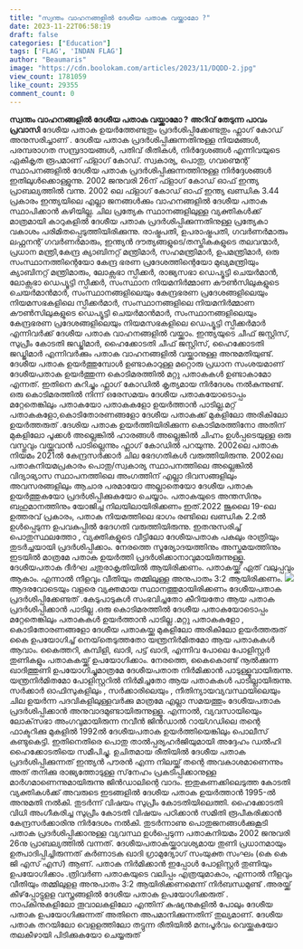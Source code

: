 ```yaml
---
title: "സ്വന്തം വാഹനങ്ങളില്‍ ദേശീയ പതാക വയ്ക്കാമോ ?"
date: 2023-11-22T06:58:19
draft: false
categories: ["Education"]
tags: ['FLAG', 'INDAN FLAG']
author: "Beaumaris"
image: "https://cdn.boolokam.com/articles/2023/11/DQDD-2.jpg"
view_count: 1781059
like_count: 29355
comment_count: 0
---
```


**സ്വന്തം വാഹനങ്ങളില്‍ ദേശീയ പതാക വയ്ക്കാമോ ?** **അറിവ് തേടുന്ന പാവം പ്രവാസി** ദേശീയ പതാക ഉയര്‍ത്തേണ്ടതും പ്രദർശിപ്പിക്കേണ്ടതും ഫ്ലാഗ് കോഡ് അനുസരിച്ചാണ് . ദേശീയ പതാക പ്രദർശിപ്പിക്കുന്നതിനുള്ള നിയമങ്ങൾ, പരമ്പരാഗത സമ്പ്രദായങ്ങൾ, പതിവ് രീതികൾ, നിർദ്ദേശങ്ങൾ എന്നിവയുടെ ഏകീകൃത രൂപമാണ് ഫ്ളാഗ് കോഡ്. സ്വകാര്യ, പൊതു, ഗവണ്മെന്റ് സ്ഥാപനങ്ങളിൽ ദേശീയ പതാക പ്രദർശിപ്പിക്കുന്നത്തിനുള്ള നിർദ്ദേശങ്ങൾ ഇതിലുൾക്കൊള്ളുന്നു. 2002 ജനുവരി 26ന് ഫ്ളാഗ് കോഡ് ഓഫ് ഇന്ത്യ പ്രാബല്യത്തിൽ വന്നു. 2002 ലെ ഫ്ളാഗ് കോഡ് ഓഫ് ഇന്ത്യ ഖണ്ഡിക 3.44 പ്രകാരം ഇന്ത്യയിലെ എല്ലാ ജനങ്ങള്‍ക്കും വാഹനങ്ങളില്‍ ദേശീയ പതാക സ്ഥാപിക്കാന്‍ കഴിയില്ല. ചില പ്രത്യേക സ്ഥാനങ്ങളിലുള്ള വ്യക്തികള്‍ക്ക് മാത്രമായി കാറുകളിൽ ദേശീയ പതാക പ്രദർശിപ്പിക്കുന്നതിനുള്ള പ്രത്യേകാ വകാശം പരിമിതപ്പെടുത്തിയിരിക്കുന്നു. രാഷ്ട്രപതി, ഉപരാഷ്ട്രപതി, ഗവർണർമാരും ലഫ്റ്റനന്റ് ഗവർണർമാരും, ഇന്ത്യൻ ദൗത്യങ്ങളുടെ/തസ്തികകളുടെ തലവന്മാർ, പ്രധാന മന്ത്രി,കേന്ദ്ര ക്യാബിനറ്റ് മന്ത്രിമാർ, സഹമന്ത്രിമാർ, ഉപമന്ത്രിമാർ, ഒരു സംസ്ഥാനത്തിന്റെയോ കേന്ദ്ര ഭരണ പ്രദേശത്തിന്റെയോ മുഖ്യമന്ത്രിയും ക്യാബിനറ്റ് മന്ത്രിമാരും, ലോക്സഭാ സ്പീക്കർ, രാജ്യസഭാ ഡെപ്യൂട്ടി ചെയർമാൻ, ലോക്സഭാ ഡെപ്യൂട്ടി സ്പീക്കർ, സംസ്ഥാന നിയമനിർമ്മാണ കൗൺസിലുകളുടെ ചെയർമാൻമാർ, സംസ്ഥാനങ്ങളിലെയും കേന്ദ്രഭരണ പ്രദേശങ്ങളിലെയും നിയമസഭകളിലെ സ്പീക്കർമാർ, സംസ്ഥാനങ്ങളിലെ നിയമനിർമ്മാണ കൗൺസിലുകളുടെ ഡെപ്യൂട്ടി ചെയർമാൻമാർ, സംസ്ഥാനങ്ങളിലെയും കേന്ദ്രഭരണ പ്രദേശങ്ങളിലെയും നിയമസഭകളിലെ ഡെപ്യൂട്ടി സ്പീക്കർമാർ എന്നിവർക്ക് ദേശീയ പതാക വാഹനങ്ങളിൽ വയ്ക്കാം. ഇന്ത്യയുടെ ചീഫ് ജസ്റ്റിസ്, സുപ്രീം കോടതി ജഡ്ജിമാർ, ഹൈക്കോടതി ചീഫ് ജസ്റ്റിസ്, ഹൈക്കോടതി ജഡ്ജിമാർ എന്നിവർക്കും പതാക വാഹനങ്ങളിൽ വയ്ക്കാനുള്ള അനുമതിയുണ്ട്. ദേശീയ പതാക ഉയര്‍ത്തുമ്പോള്‍ ഉണ്ടാകാറുള്ള മറ്റൊരു പ്രധാന സംശയമാണ് ദേശീയപതാക ഉയര്‍ത്തുന്ന കൊടിമരത്തില്‍ മറ്റു പതാകകള്‍ ഉണ്ടാകാമോ എന്നത്. ഇതിനെ കുറിച്ചും ഫ്ലാഗ് കോഡില്‍ കൃത്യമായ നിര്‍ദേശം നല്‍കുന്നുണ്ട്. ഒരു കൊടിമരത്തിൽ നിന്ന് ഒരേസമയം ദേശീയ പതാകയോടൊപ്പം മറ്റേതെങ്കിലും പതാകയോ പതാകകളോ ഉയർത്താൻ പാടില്ല.മറ്റ് പതാകകളോ,കൊടിതോരണങ്ങളോ ദേശീയ പതാകക്ക് മുകളിലോ അരികിലോ ഉയർത്തരുത് .ദേശിയ പതാക ഉയർത്തിയിരിക്കുന്ന കൊടിമരത്തിനോ അതിന് മുകളിലോ പൂക്കൾ അല്ലെങ്കിൽ ഹാരങ്ങൾ അല്ലെങ്കിൽ ചിഹ്നം ഉൾപ്പടെയുള്ള ഒരു വസ്തുവും വയ്ക്കുവാൻ പാടില്ലെന്നും ഫ്ലാഗ് കോഡില്‍ പറയുന്നു. 2002ലെ പതാക നിയമം 2021ല്‍ കേന്ദ്രസര്‍ക്കാര്‍ ചില ഭേദഗതികൾ വരുത്തിയിരുന്നു. 2002ലെ പതാകനിയമപ്രകാരം പൊതു/സ്വകാര്യ സ്ഥാപനത്തിലെ അല്ലെങ്കില്‍ വിദ്യാഭ്യാസ സ്ഥാപനത്തിലെ അംഗത്തിന് എല്ലാ ദിവസങ്ങളിലും അവസരങ്ങളിലും ആചാര പരമായോ അല്ലാതെയോ ദേശീയ പതാക ഉയര്‍ത്തുകയോ പ്രദര്‍ശിപ്പിക്കുകയോ ചെയ്യാം. പതാകയുടെ അന്തസിനും ബഹുമാനത്തിനും യോജിച്ച നിലയിലായിരിക്കണം ഇത്.2022 ജൂലൈ 19-ലെ ഉത്തരവ് പ്രകാരം, പതാക നിയമത്തിലെ ഭാഗം രണ്ടിലെ ഖണ്ഡിക 2.2ല്‍ ഉള്‍പ്പെടുന്ന ഉപവകുപ്പില്‍ ഭേദഗതി വരുത്തിയിരുന്നു. ഇതനുസരിച്ച് പൊതുസ്ഥലത്തോ , വ്യക്തികളുടെ വീട്ടിലോ ദേശീയപതാക പകലും രാത്രിയും തുടര്‍ച്ചയായി പ്രദര്‍ശിപ്പിക്കാം. നേരത്തെ സൂര്യോദയത്തിനും അസ്തമയത്തിനും ഇടയില്‍ മാത്രമേ പതാക ഉയര്‍ത്തി പ്രദര്‍ശിക്കാനാവുമായിരുന്നുള്ളൂ. ദേശീയപതാക ദീര്‍ഘ ചതുരാകൃതിയില്‍ ആയിരിക്കണം. പതാകയ്ക്ക് ഏത് വലുപ്പവും ആകാം. എന്നാല്‍ നീളവും വീതിയും തമ്മിലുള്ള അനുപാതം 3:2 ആയിരിക്കണം. ![](https://cdn.boolokam.com/articles/2023/11/WFFWFF-2.jpg)ആദരവോടെയും വളരെ വ്യക്തമായ സ്ഥാനത്തുമായിരിക്കണം ദേശീയപതാക പ്രദര്‍ശിപ്പിക്കേണ്ടത് .കേടുപാടുകള്‍ സംഭവിച്ചതോ കീറിയതോ ആയ പതാക പ്രദര്‍ശിപ്പിക്കാന്‍ പാടില്ല .ഒരു കൊടിമരത്തില്‍ ദേശീയ പതാകയോടൊപ്പം മറ്റേതെങ്കിലും പതാകകള്‍ ഉയര്‍ത്താന്‍ പാടില്ല .മറ്റു പതാകകളോ , കൊടിതോരണങ്ങളോ ദേശീയ പതാകയ്ക്കു മുകളിലോ അരികിലോ ഉയര്‍ത്തരുത് കൈ ഉപയോഗിച്ച് നെയ്‌തെടുത്തതോ യന്ത്രനിര്‍മിതമോ ആയ പതാകകള്‍ ആവാം. കൈത്തറി, കമ്പിളി, ഖാദി, പട്ട് ഖാദി, എന്നിവ പോലെ പോളിസ്റ്റര്‍ തുണികളും പതാകകയ്ക്ക് ഉപയോഗിക്കാം. നേരത്തെ, കൈകൊണ്ട് നൂല്‍ക്കുന്ന ഖാദിത്തുണി ഉപയോഗിച്ചുമാത്രമേ ദേശീയപതാത നിര്‍മിക്കാന്‍ പാടുള്ളൂവായിരുന്നു. യന്ത്രനിര്‍മിതമോ പോളിസ്റ്ററില്‍ നിര്‍മിച്ചതോ ആയ പതാകകള്‍ പാടില്ലായിരുന്നു. സര്‍ക്കാര്‍ ഓഫിസുകളിലും , സര്‍ക്കാരിലെയും , നീതിന്യായവ്യവസ്ഥയിലെയും ചില ഉയര്‍ന്ന പദവികളിലുള്ളവര്‍ക്കു മാത്രമേ എല്ലാ സമയത്തും ദേശീയപതാക പ്രദര്‍ശിപ്പിക്കാന്‍ അനുവാദമുണ്ടായിരുന്നുള്ളൂ. എന്നാല്‍, വ്യവസായിയെും ലോക്‌സഭാ അംഗവുമായിരുന്ന നവീന്‍ ജിന്‍ഡാല്‍ റായ്ഗഡിലെ തന്റെ ഫാക്ടറിക്കു മുകളില്‍ 1992ല്‍ ദേശീയപതാക ഉയര്‍ത്തിയെങ്കിലും പൊലീസ് കണ്ടുകെട്ടി. ഇതിനെതിരെ പൊതു താല്‍പ്പര്യഹര്‍ജിയുമായി അദ്ദേഹം ഡല്‍ഹി ഹൈക്കോടതിയെ സമീപിച്ചു. ഉചിതമായ രീതിയില്‍ ദേശീയ പതാക പ്രദര്‍ശിപ്പിക്കുന്നത് ഇന്ത്യന്‍ പൗരന്‍ എന്ന നിലയ്ക്ക് തന്റെ അവകാശമാണെന്നും അത് തനിക്കു രാജ്യത്തോടുള്ള സ്‌നേഹം പ്രകടിപ്പിക്കാനുള്ള മാര്‍ഗമാണെന്നുമായിരുന്നു ജിന്‍ഡാലിന്റെ വാദം. ഇതുകണക്കിലെടുത്ത കോടതി വ്യക്തികള്‍ക്ക് അവരുടെ ഇടങ്ങളില്‍ ദേശീയ പതാക ഉയര്‍ത്താന്‍ 1995-ല്‍ അനുമതി നല്‍കി. തുടര്‍ന്ന് വിഷയം സുപ്രീം കോടതിയിലെത്തി. ഹൈക്കോടതി വിധി അംഗീകരിച്ച സുപ്രീം കോടതി വിഷയം പഠിക്കാന്‍ സമിതി രൂപീകരിക്കാന്‍ കേന്ദ്രസര്‍ക്കാരിനു നിര്‍ദേശം നല്‍കി. തുടര്‍ന്നാണു പൊതുജനങ്ങള്‍ക്കുകൂടി പതാക പ്രദര്‍ശിപ്പിക്കാനുള്ള വ്യവസ്ഥ ഉള്‍പ്പെടുന്ന പതാകനിയമം 2002 ജനുവരി 26നു പ്രാബല്യത്തില്‍ വന്നത്. ദേശീയപതാകയ്ക്കാവശ്യമായ തുണി പ്രധാനമായും ഉത്പാദിപ്പിച്ചിരുന്നത് കര്‍ണാടക ഖാദി ഗ്രാമുദ്യോഗ് സംയുക്ത സംഘം (കെ കെ ജി എസ് എസ്) ആണ്. പതാക നിര്‍മിക്കാന്‍ ഇപ്പോൾ പോളിസ്റ്റർ തുണിയും ഉപയോഗിക്കാം .ത്രിവര്‍ണ പതാകയുടെ വലിപ്പം എത്രയുമാകാം, എന്നാല്‍ നീളവും വീതിയും തമ്മിലുളള അനുപാതം 3:2 ആയിരിക്കണമെന്ന് നിര്‍ബന്ധമുണ്ട് .അരയ്ക്ക് കീഴ്‌പ്പോട്ടുളള വസ്ത്രങ്ങളില്‍ ദേശീയ പതാക ഉപയോഗിക്കരുത് . നാപ്കിനുകളിലോ തൂവാലകളിലോ എന്തിന് കുഷ്യനുകളില്‍ പോലും ദേശീയ പതാക ഉപയോഗിക്കുന്നത് അതിനെ അപമാനിക്കുന്നതിന് തുല്യമാണ്. ദേശീയ പതാക തറയിലോ വെളളത്തിലോ തട്ടുന്ന രീതിയില്‍ മനഃപൂര്‍വം വെയ്ക്കുകയോ തലകീഴായി പിടിക്കുകയോ ചെയ്യരുത്

